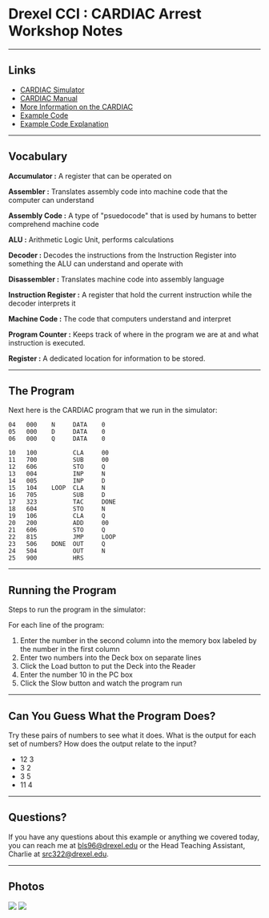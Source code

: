 # Drexel CCI : CARDIAC Arrest Workshop Notes

---

## Links

-   [CARDIAC Simulator](https://www.cs.drexel.edu/~bls96/museum/cardsim.html)
-   [CARDIAC Manual](https://www.cs.drexel.edu/~bls96/museum/CARDIAC_manual.pdf)
-   [More Information on the CARDIAC](https://www.cs.drexel.edu/~bls96/museum/cardiac.html)
-   [Example Code](https://www.cs.drexel.edu/~bls96/cardiacex.html)
-   [Example Code Explanation](https://www.cs.drexel.edu/~bls96/cardiacans.html)

---

## Vocabulary


**Accumulator :** A register that can be operated on

**Assembler :** Translates assembly code into machine code that the
computer can understand

**Assembly Code :** A type of "psuedocode" that is used by humans to
better comprehend machine code

**ALU :** Arithmetic Logic Unit, performs calculations

**Decoder :** Decodes the instructions from the Instruction Register
into something the ALU can understand and operate with

**Disassembler :** Translates machine code into assembly language

**Instruction Register :** A register that hold the current instruction
while the decoder interprets it

**Machine Code :** The code that computers understand and interpret

**Program Counter :** Keeps track of where in the program we are at and
what instruction is executed.

**Register :** A dedicated location for information to be stored.

---

## The Program

Next here is the CARDIAC program that we run in the simulator:

```
04   000    N     DATA    0
05   000    D     DATA    0
06   000    Q     DATA    0

10   100          CLA     00
11   700          SUB     00
12   606          STO     Q
13   004          INP     N
14   005          INP     D
15   104    LOOP  CLA     N
16   705          SUB     D
17   323          TAC     DONE
18   604          STO     N
19   106          CLA     Q
20   200          ADD     00
21   606          STO     Q
22   815          JMP     LOOP
23   506    DONE  OUT     Q
24   504          OUT     N
25   900          HRS
```

---

## Running the Program

Steps to run the program in the simulator:

For each line of the program:

1. Enter the number in the second column into the memory box labeled by
	the number in the first column
2. Enter two numbers into the Deck box on separate lines
3. Click the Load button to put the Deck into the Reader
4. Enter the number 10 in the PC box
5. Click the Slow button and watch the program run

---

## Can You Guess What the Program Does?

Try these pairs of numbers to see what it does. What is the output for
each set of numbers? How does the output relate to the input?

-   12 3
-   3 2
-   3 5
-   11 4

---

## Questions?

If you have any questions about this example or anything we covered
today, you can reach me at bls96@drexel.edu or the Head Teaching
Assistant, Charlie at src322@drexel.edu.

---

## Photos

![](cardiac/cardbk.jpg) ![](cardiac/cardiac2-s.jpg)
